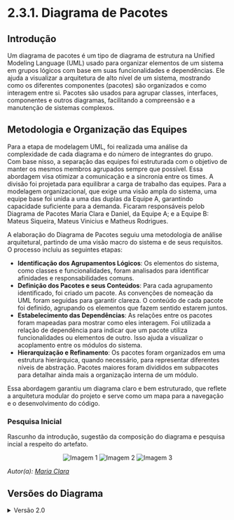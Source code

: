 # 2.3.1. Diagrama de Pacotes

## Introdução

Um diagrama de pacotes é um tipo de diagrama de estrutura na Unified Modeling Language (UML) usado para organizar elementos de um sistema em grupos lógicos com base em suas funcionalidades e dependências. Ele ajuda a visualizar a arquitetura de alto nível de um sistema, mostrando como os diferentes componentes (pacotes) são organizados e como interagem entre si. Pacotes são usados para agrupar classes, interfaces, componentes e outros diagramas, facilitando a compreensão e a manutenção de sistemas complexos.

## Metodologia e Organização das Equipes

Para a etapa de modelagem UML, foi realizada uma análise da complexidade de cada diagrama e do número de integrantes do grupo. Com base nisso, a separação das equipes foi estruturada com o objetivo de manter os mesmos membros agrupados sempre que possível. Essa abordagem visa otimizar a comunicação e a sincronia entre os times. A divisão foi projetada para equilibrar a carga de trabalho das equipes. Para a modelagem organizacional, que exige uma visão ampla do sistema, uma equipe base foi unida a uma das duplas da Equipe A, garantindo capacidade suficiente para a demanda. Ficaram responsáveis pelob Diagrama de Pacotes Maria Clara e Daniel, da Equipe A; e a Equipe B: Mateus Siqueira, Mateus Vinicius e Matheus Rodrigues.

A elaboração do Diagrama de Pacotes seguiu uma metodologia de análise arquitetural, partindo de uma visão macro do sistema e de seus requisitos. O processo incluiu as seguintes etapas:

- **Identificação dos Agrupamentos Lógicos**: Os elementos do sistema, como classes e funcionalidades, foram analisados para identificar afinidades e responsabilidades comuns.
- **Definição dos Pacotes e seus Conteúdos**: Para cada agrupamento identificado, foi criado um pacote. As convenções de nomeação da UML foram seguidas para garantir clareza. O conteúdo de cada pacote foi definido, agrupando os elementos que fazem sentido estarem juntos.
- **Estabelecimento das Dependências**: As relações entre os pacotes foram mapeadas para mostrar como eles interagem. Foi utilizada a relação de dependência para indicar que um pacote utiliza funcionalidades ou elementos de outro. Isso ajuda a visualizar o acoplamento entre os módulos do sistema.
- **Hierarquização e Refinamento**: Os pacotes foram organizados em uma estrutura hierárquica, quando necessário, para representar diferentes níveis de abstração. Pacotes maiores foram divididos em subpacotes para detalhar ainda mais a organização interna de um módulo.

Essa abordagem garantiu um diagrama claro e bem estruturado, que reflete a arquitetura modular do projeto e serve como um mapa para a navegação e o desenvolvimento do código.

### Pesquisa Inicial

Rascunho da introdução, sugestão da composição do diagrama e pesquisa incial a respeito do artefato.

<p align="center">
  <img src="https://github.com/user-attachments/assets/abde5ba4-5160-4395-97dd-611d4cdb6d52" alt="Imagem 1" width="250"/>
  <img src="https://github.com/user-attachments/assets/7995309d-1689-4038-bc0b-d658d3039f99" alt="Imagem 2" width="250"/>
  <img src="https://github.com/user-attachments/assets/506b7ef0-99ce-44f1-a4e3-93c37b7eda56" alt="Imagem 3" width="250"/>
</p>
<p><em>Autor(a): <a href="https://github.com/alvezclari">Maria Clara</a></em></p>

## Versões do Diagrama

<details><summary>Versão 2.0</summary>

![Arquitetura e Desenho de Software](https://github.com/user-attachments/assets/cfb0ce47-b7ee-4d79-b4b2-e21cdb348b45)
![Arquitetura e Desenho de Software(2)](https://github.com/user-attachments/assets/23c052ff-9b84-4857-ac85-8664255fb5f4)

<details><summary>Versão 2.1</summary>

![Arquitetura e Desenho de Software(3)](../Assets/DiagramaDePacotesV2.1.jpg)

<details><summary>Versão 2.2</summary>

![Arquitetura e Desenho de Software(4)](../Assets/DiagramaDePacotesV2.2.jpg)

## Referências Bibliográficas

> **LUCIDCHART**. _Tutorial sobre diagramas de pacotes UML_. Disponível em: <https://www.lucidchart.com/pages/pt/diagrama-de-pacotes-uml>. Acesso em: 19 set. 2025.

> **VISUAL PARADIGM**. _What is Package Diagram?_ Disponível em: <https://www.visual-paradigm.com/guide/uml-unified-modeling-language/what-is-package-diagram/>. Acesso em: 19 set. 2025.

‌

## Histórico de Versões

| Versão | Alteração                                        | Responsável                                          | Data       | Revisor                                      | Detalhes da Revisão                                                          | Data da Revisão |
| ------ | ------------------------------------------------ | ---------------------------------------------------- | ---------- | -------------------------------------------- | ---------------------------------------------------------------------------- | --------------- |
| 1.0    | adiciona introdução, metodologia e referências   | [Clara](https://github.com/alvezclari)               | 19/09/2025 |                                              |                                                                              |                 |
| 2.0    | Adicionando primeiros diagramas                  | [Siqueira](https://github.com/siqueira-prog)         | 21/09/2025 |                                              |                                                                              |                 |
| 2.1    | Adicionando aprimoramento do diagrama de pacotes | [Nathan Abreu](https://github.com/nateejpg)          | 21/09/2025 | [Mateus Vinicius](https://github.com/matix0) | Revisado a versão 2.1, alterado o arquivo de imagem para melhor visualização | 21/09/2025      |
| 2.2    | Adicionando Integration Layer                    | [Matheus Rodrigues](https://github.com/mrodrigues14) | 21/09/2025 | [Mateus Vinicius](https://github.com/matix0) | Revisado a versão 2.2, alterado o arquivo de imagem para melhor visualização | 21/09/2025      |
